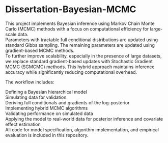 # Dissertation-Bayesian-MCMC


This project implements Bayesian inference using Markov Chain Monte Carlo (MCMC) methods with a focus on computational efficiency for large-scale data. \
Parameters with tractable full conditional distributions are updated using standard Gibbs sampling. The remaining parameters are updated using gradient-based MCMC methods.\
To further improve scalability, especially in the presence of large datasets, we replace standard gradient-based updates with Stochastic Gradient MCMC (SGMCMC) methods. This hybrid approach maintains inference accuracy while significantly reducing computational overhead.

The workflow includes:

Defining a Bayesian hierarchical model\
Simulating data for validation\
Deriving full conditionals and gradients of the log-posterior\
Implementing hybrid MCMC algorithms\
Validating performance on simulated data\
Applying the model to real-world data for posterior inference and covariate effect estimation\
All code for model specification, algorithm implementation, and empirical evaluation is included in this repository.

